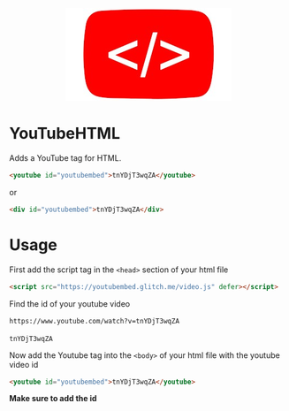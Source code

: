 <p align="center">
  <img src="youtubehtml.jpg">
  
  <h1> YouTubeHTML</h1>
  
</p>

Adds a YouTube tag for HTML.

```html
<youtube id="youtubembed">tnYDjT3wqZA</youtube>
```
or
```html
<div id="youtubembed">tnYDjT3wqZA</div>
```

# Usage
First add the script tag in the `<head>` section of your html file
```html
<script src="https://youtubembed.glitch.me/video.js" defer></script> 
```
Find the id of your youtube video
```
https://www.youtube.com/watch?v=tnYDjT3wqZA

tnYDjT3wqZA
```
Now add the Youtube tag into the `<body>` of your html file with the youtube video id
```html
<youtube id="youtubembed">tnYDjT3wqZA</youtube>
```
**Make sure to add the id**
